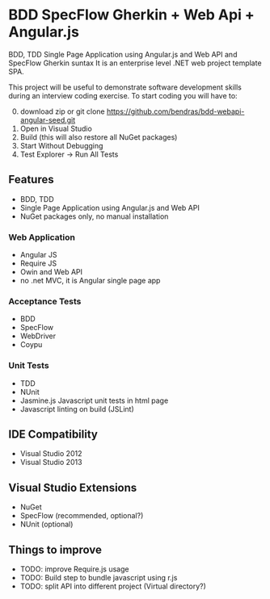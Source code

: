 # BDD SpecFlow Gherkin + Web Api + Angular.js

BDD, TDD Single Page Application using Angular.js and Web API and SpecFlow Gherkin suntax
It is an enterprise level .NET web project template SPA.

This project will be useful to demonstrate software development skills during an interview coding exercise. To start coding you will have to:

0. download zip or git clone https://github.com/bendras/bdd-webapi-angular-seed.git
0. Open in Visual Studio
0. Build (this will also restore all NuGet packages)
0. Start Without Debugging
0. Test Explorer -> Run All Tests

## Features

- BDD, TDD
- Single Page Application using Angular.js and Web API
- NuGet packages only, no manual installation

### Web Application

- Angular JS
- Require JS
- Owin and Web API
- no .net MVC, it is Angular single page app

### Acceptance Tests

- BDD
- SpecFlow
- WebDriver
- Coypu

### Unit Tests

- TDD
- NUnit
- Jasmine.js Javascript unit tests in html page
- Javascript linting on build (JSLint)

## IDE Compatibility

- Visual Studio 2012
- Visual Studio 2013

## Visual Studio Extensions

- NuGet
- SpecFlow (recommended, optional?)
- NUnit (optional)

## Things to improve

- TODO: improve Require.js usage
- TODO: Build step to bundle javascript using r.js
- TODO: split API into different project (Virtual directory?)
